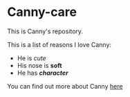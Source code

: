 # Canny-care
This is Canny's repository.

This is a list of reasons I love Canny:

* He is *cute*
* His nose is **soft**
* He has ***character***

You can find out more about Canny [here](https://www.careaboutlaminitis.org.uk)

